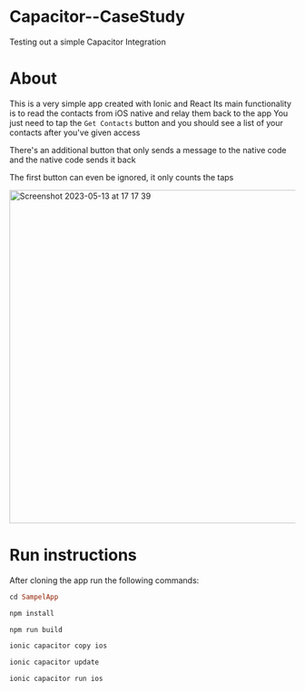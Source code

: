 # Capacitor--CaseStudy
Testing out a simple Capacitor Integration

# About
This is a very simple app created with Ionic and React
Its main functionality is to read the contacts from iOS native and relay them back to the app
You just need to tap the `Get Contacts` button and you should see a list of your contacts after you've given access

There's an additional button that only sends a message to the native code and the native code sends it back

The first button can even be ignored, it only counts the taps

<img width="588" alt="Screenshot 2023-05-13 at 17 17 39" src="https://github.com/ssebi/Capacitor--CaseStudy/assets/9042985/ee6b44bd-7dd8-46c4-852a-5931044e55dd">

# Run instructions
After cloning the app run the following commands:

```ruby
cd SampelApp

npm install

npm run build

ionic capacitor copy ios

ionic capacitor update

ionic capacitor run ios
```

